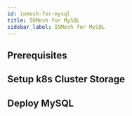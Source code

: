 ```yaml
---
id: iomesh-for-mysql
title: IOMesh for MySQL
sidebar_label: IOMesh for MySQL
---
```


## Prerequisites



## Setup k8s Cluster Storage



## Deploy MySQL
